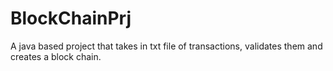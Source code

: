 # BlockChainPrj
A java based project that takes in txt file of transactions, validates them and creates a block chain. 
